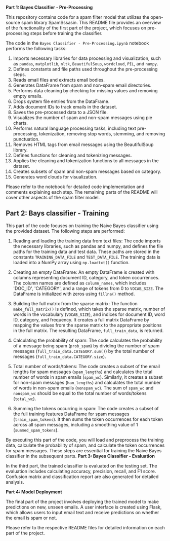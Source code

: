 **Part 1: Bayes Classifier - Pre-Processing**

This repository contains code for a spam filter model that utilizes the open-source spam library SpamSssasin. This README file provides an overview of the functionality of the first part of the project, which focuses on pre-processing steps before training the classifier.

The code in the `Bayes Classifier - Pre-Processing.ipynb` notebook performs the following tasks:

1. Imports necessary libraries for data processing and visualization, such as `pandas`, `matplotlib`, `nltk`, `BeautifulSoup`, `wordcloud`, `PIL`, and `numpy`.
2. Defines constants and file paths used throughout the pre-processing steps.
3. Reads email files and extracts email bodies.
4. Generates DataFrame from spam and non-spam email directories.
5. Performs data cleaning by checking for missing values and removing empty emails.
6. Drops system file entries from the DataFrame.
7. Adds document IDs to track emails in the dataset.
8. Saves the pre-processed data to a JSON file.
9. Visualizes the number of spam and non-spam messages using pie charts.
10. Performs natural language processing tasks, including text pre-processing, tokenization, removing stop words, stemming, and removing punctuation.
11. Removes HTML tags from email messages using the BeautifulSoup library.
12. Defines functions for cleaning and tokenizing messages.
13. Applies the cleaning and tokenization functions to all messages in the dataset.
14. Creates subsets of spam and non-spam messages based on category.
15. Generates word clouds for visualization.

Please refer to the notebook for detailed code implementation and comments explaining each step. The remaining parts of the README will cover other aspects of the spam filter model.

## Part 2: Bays classifier - Training

This part of the code focuses on training the Naive Bayes classifier using the provided dataset. The following steps are performed:

1. Reading and loading the training data from text files: The code imports the necessary libraries, such as pandas and numpy, and defines the file paths for the training data and test data. These paths are stored in the constants `TRAINING_DATA_FILE` and `TEST_DATA_FILE`. The training data is loaded into a NumPy array using `np.loadtxt()` function.

2. Creating an empty DataFrame: An empty DataFrame is created with columns representing document ID, category, and token occurrences. The column names are defined as `column_names`, which includes 'DOC_ID', 'CATEGORY', and a range of tokens from 0 to `VOCAB_SIZE`. The DataFrame is initialized with zeros using `fillna()` method.

3. Building the full matrix from the sparse matrix: The function `make_full_matrix()` is defined, which takes the sparse matrix, number of words in the vocabulary (`VOCAB_SIZE`), and indices for document ID, word ID, category, and frequency. It creates a full matrix DataFrame by mapping the values from the sparse matrix to the appropriate positions in the full matrix. The resulting DataFrame, `full_train_data`, is returned.

4. Calculating the probability of spam: The code calculates the probability of a message being spam (`prob_spam`) by dividing the number of spam messages (`full_train_data.CATEGORY.sum()`) by the total number of messages (`full_train_data.CATEGORY.size`).

5. Total number of words/tokens: The code creates a subset of the email lengths for spam messages (`spam_lengths`) and calculates the total number of words in spam emails (`spam_wc`). Similarly, it creates a subset for non-spam messages (`ham_lengths`) and calculates the total number of words in non-spam emails (`nonspam_wc`). The sum of `spam_wc` and `nonspam_wc` should be equal to the total number of words/tokens (`total_wc`).

6. Summing the tokens occurring in spam: The code creates a subset of the full training features DataFrame for spam messages (`train_spam_tokens`). It then sums the token occurrences for each token across all spam messages, including a smoothing value of 1 (`summed_spam_tokens`).

By executing this part of the code, you will load and preprocess the training data, calculate the probability of spam, and calculate the token occurrences for spam messages. These steps are essential for training the Naive Bayes classifier in the subsequent parts.
**Part 3: Bayes Classifier - Evaluation**

In the third part, the trained classifier is evaluated on the testing set. The evaluation includes calculating accuracy, precision, recall, and F1 score. Confusion matrix and classification report are also generated for detailed analysis.

**Part 4: Model Deployment**

The final part of the project involves deploying the trained model to make predictions on new, unseen emails. A user interface is created using Flask, which allows users to input email text and receive predictions on whether the email is spam or not.

Please refer to the respective README files for detailed information on each part of the project.
